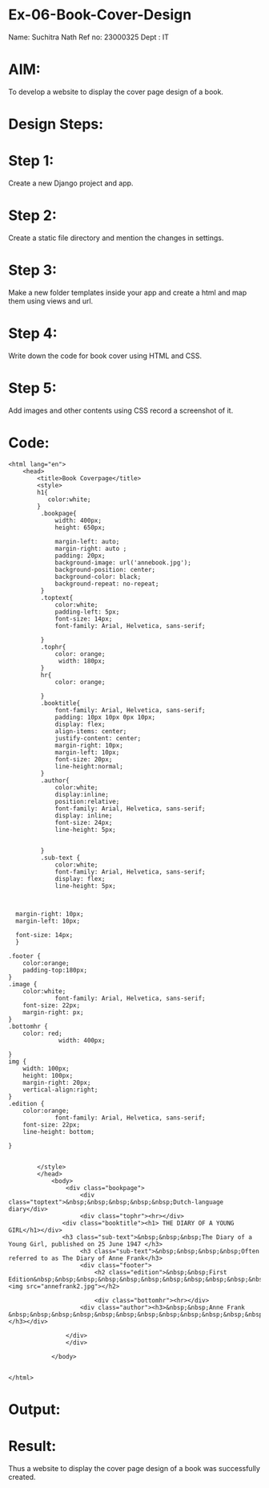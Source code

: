 # Ex-06-Book-Cover-Design
Name: Suchitra Nath
Ref no: 23000325
Dept : IT

# AIM:
To develop a website to display the cover page design of a book.

# Design Steps:

# Step 1:
Create a new Django project and app.

# Step 2:
Create a static file directory and mention the changes in settings.

# Step 3:
Make a new folder templates inside your app and create a html and map them using views and url.

# Step 4:
Write down the code for book cover using HTML and CSS.

# Step 5:
Add images and other contents using CSS record a screenshot of it.

# Code:
```<!DOCTYPE html>
<html lang="en">
    <head>
        <title>Book Coverpage</title>
        <style>
        h1{
           color:white;
        }
         .bookpage{
             width: 400px;
             height: 650px;
             
             margin-left: auto;
             margin-right: auto ;
             padding: 20px;
             background-image: url('annebook.jpg');
             background-position: center;
             background-color: black;
             background-repeat: no-repeat;
         }
         .toptext{
             color:white;
             padding-left: 5px;
             font-size: 14px;
             font-family: Arial, Helvetica, sans-serif;
             
         }
         .tophr{
             color: orange;
              width: 180px;
         }
         hr{
             color: orange;
            
         }
         .booktitle{
             font-family: Arial, Helvetica, sans-serif;
             padding: 10px 10px 0px 10px;
             display: flex;
             align-items: center;
             justify-content: center;
             margin-right: 10px;
             margin-left: 10px;
             font-size: 20px;
             line-height:normal;
         }
         .author{
             color:white;
             display:inline;
             position:relative;
             font-family: Arial, Helvetica, sans-serif;
             display: inline;
             font-size: 24px;
             line-height: 5px;
              
             
         }
         .sub-text {
             color:white;
             font-family: Arial, Helvetica, sans-serif;
             display: flex;
             line-height: 5px;

            
            
  margin-right: 10px;
  margin-left: 10px;

  font-size: 14px;
  }
  
.footer {
    color:orange;
    padding-top:180px;
}
.image {
    color:white;
             font-family: Arial, Helvetica, sans-serif;
    font-size: 22px;
    margin-right: px;
}
.bottomhr { 
    color: red;
              width: 400px;

}
img {
    width: 100px;
    height: 100px;
    margin-right: 20px;
    vertical-align:right;
}
.edition {
    color:orange;
             font-family: Arial, Helvetica, sans-serif;
    font-size: 22px;
    line-height: bottom;
 
}


        </style>
        </head>
            <body>
                <div class="bookpage">
                    <div class="toptext">&nbsp;&nbsp;&nbsp;&nbsp;&nbsp;Dutch-language diary</div>
                    <div class="tophr"><hr></div> 
               <div class="booktitle"><h1> THE DIARY OF A YOUNG GIRL</h1></div>
               <h3 class="sub-text">&nbsp;&nbsp;&nbsp;The Diary of a Young Girl, published on 25 June 1947 </h3>
                    <h3 class="sub-text">&nbsp;&nbsp;&nbsp;&nbsp;Often referred to as The Diary of Anne Frank</h3>
                    <div class="footer">
                        <h2 class="edition">&nbsp;&nbsp;First Edition&nbsp;&nbsp;&nbsp;&nbsp;&nbsp;&nbsp;&nbsp;&nbsp;&nbsp;&nbsp;&nbsp;&nbsp;&nbsp;&nbsp;&nbsp;&nbsp;&nbsp;&nbsp;&nbsp;  <img src="annefrank2.jpg"></h2>              
                      
                        <div class="bottomhr"><hr></div>
                    <div class="author"><h3>&nbsp;&nbsp;Anne Frank &nbsp;&nbsp;&nbsp;&nbsp;&nbsp;&nbsp;&nbsp;&nbsp;&nbsp;&nbsp;&nbsp;&nbsp;&nbsp;&nbsp;&nbsp;Packt></h3></div>
                    
                </div>
                </div> 
                
            </body>
        
    
</html>
```

# Output:



# Result:
Thus a website to display the cover page design of a book was successfully created.